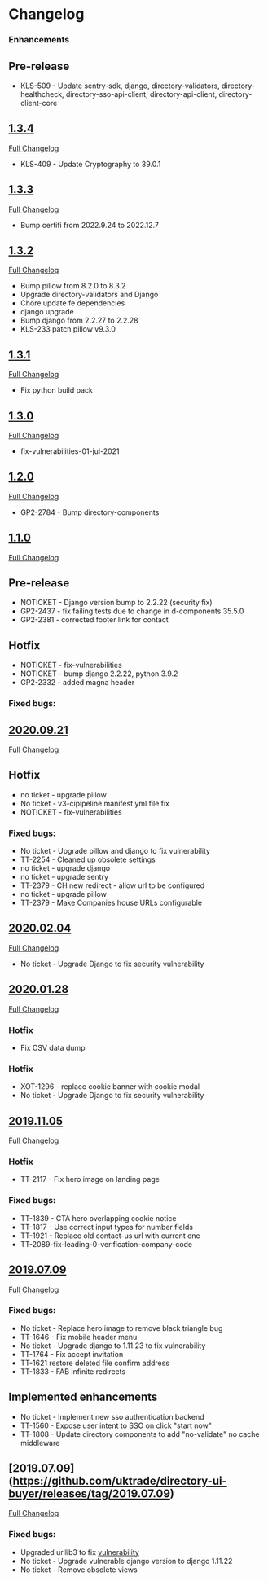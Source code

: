 # Changelog

### Enhancements

## Pre-release
* KLS-509 - Update sentry-sdk, django, directory-validators, directory-healthcheck, directory-sso-api-client, directory-api-client, directory-client-core 

## [1.3.4](https://github.com/uktrade/directory-ui-buyer/releases/tag/1.3.4)
[Full Changelog](https://github.com/uktrade/directory-ui-buyer/compare/1.3.3...1.3.4)
* KLS-409 - Update Cryptography to 39.0.1

## [1.3.3](https://github.com/uktrade/directory-ui-buyer/releases/tag/1.3.3)
[Full Changelog](https://github.com/uktrade/directory-ui-buyer/compare/1.3.2...1.3.3)
- Bump certifi from 2022.9.24 to 2022.12.7

## [1.3.2](https://github.com/uktrade/directory-ui-buyer/releases/tag/1.3.2)
[Full Changelog](https://github.com/uktrade/directory-ui-buyer/compare/1.3.1...1.3.2)
- Bump pillow from 8.2.0 to 8.3.2
- Upgrade directory-validators and Django
- Chore update fe dependencies
- django upgrade
- Bump django from 2.2.27 to 2.2.28
- KLS-233 patch pillow v9.3.0

## [1.3.1](https://github.com/uktrade/directory-ui-buyer/releases/tag/1.3.1)
[Full Changelog](https://github.com/uktrade/directory-ui-buyer/compare/1.3.0...1.3.1)
- Fix python build pack

## [1.3.0](https://github.com/uktrade/directory-ui-buyer/releases/tag/1.3.0)
[Full Changelog](https://github.com/uktrade/directory-ui-buyer/compare/1.2.0...1.3.0)
- fix-vulnerabilities-01-jul-2021


## [1.2.0](https://github.com/uktrade/directory-ui-buyer/releases/tag/1.2.0)
[Full Changelog](https://github.com/uktrade/directory-ui-buyer/compare/1.1.0...1.2.0)

- GP2-2784 - Bump directory-components


## [1.1.0](https://github.com/uktrade/directory-ui-buyer/releases/tag/1.1.0)
[Full Changelog](https://github.com/uktrade/directory-ui-buyer/compare/1.0.0...1.1.0)
## Pre-release

- NOTICKET - Django version bump to 2.2.22 (security fix)
- GP2-2437 - fix failing tests due to change in d-components 35.5.0
- GP2-2381 - corrected footer link for contact 
## Hotfix
- NOTICKET - fix-vulnerabilities
- NOTICKET - bump django 2.2.22, python 3.9.2
- GP2-2332 - added magna header

### Fixed bugs:

## [2020.09.21](https://github.com/uktrade/directory-ui-buyer/releases/tag/2020.09.21)
[Full Changelog](https://github.com/uktrade/directory-ui-buyer/compare/2020.02.07_2...2020.09.2)

## Hotfix
- no ticket - upgrade pillow
- No ticket - v3-cipipeline manifest.yml file fix
- NOTICKET - fix-vulnerabilities

### Fixed bugs:
- No ticket - Upgrade pillow and django to fix vulnerability
- TT-2254 - Cleaned up obsolete settings
- no ticket - upgrade django
- no ticket - upgrade sentry
- TT-2379 - CH new redirect - allow url to be configured
- no ticket - upgrade pillow
- TT-2379 - Make Companies house URLs configurable 


## [2020.02.04](https://github.com/uktrade/directory-cms/releases/tag/2020.02.04)
[Full Changelog](https://github.com/uktrade/directory-cms/compare/2020.01.28...2020.02.04)
 - No ticket - Upgrade Django to fix security vulnerability

## [2020.01.28](https://github.com/uktrade/directory-ui-buyer/releases/tag/2020.01.28)
[Full Changelog](https://github.com/uktrade/directory-ui-buyer/compare/2019.11.05...2020.01.28)
### Hotfix
- Fix CSV data dump

### Hotfix
- XOT-1296 - replace cookie banner with cookie modal
- No ticket - Upgrade Django to fix security vulnerability

## [2019.11.05](https://github.com/uktrade/directory-ui-buyer/releases/tag/2019.11.05)
[Full Changelog](https://github.com/uktrade/directory-ui-buyer/compare/2019.07.09...2019.11.05)
### Hotfix
- TT-2117 - Fix hero image on landing page

### Fixed bugs:
- TT-1839 - CTA hero overlapping cookie notice
- TT-1817 - Use correct input types for number fields
- TT-1921 - Replace old contact-us url with current one
- TT-2089-fix-leading-0-verification-company-code

## [2019.07.09](https://github.com/uktrade/directory-ui-buyer/releases/tag/2019.07.09)
[Full Changelog](https://github.com/uktrade/directory-ui-buyer/compare/2019.04.11...2019.07.09)

### Fixed bugs:
- No ticket - Replace hero image to remove black triangle bug
- TT-1646 - Fix mobile header menu
- No ticket - Upgrade django to 1.11.23 to fix vulnerability
- TT-1764 - Fix accept invitation
- TT-1621 restore deleted file confirm address
- TT-1833 - FAB infinite redirects

## Implemented enhancements
- No ticket - Implement new sso authentication backend
- TT-1560 - Expose user intent to SSO on click "start now"
- TT-1808 - Update directory components to add "no-validate" no cache middleware

## [2019.07.09] (https://github.com/uktrade/directory-ui-buyer/releases/tag/2019.07.09)
[Full Changelog](https://github.com/uktrade/directory-ui-buyer/compare/2019.04.11...2019.07.09)

### Fixed bugs:

- Upgraded urllib3 to fix [vulnerability](https://nvd.nist.gov/vuln/detail/CVE-2019-11324)
- No ticket - Upgrade vulnerable django version to django 1.11.22
- No ticket - Remove obsolete views
